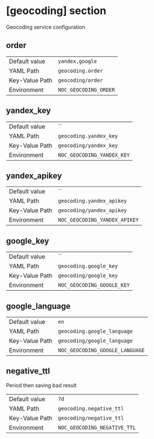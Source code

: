 # [geocoding] section

Geocoding service configuration

## order

|                |                       |
| -------------- | --------------------- |
| Default value  | `yandex,google`       |
| YAML Path      | `geocoding.order`     |
| Key-Value Path | `geocoding/order`     |
| Environment    | `NOC_GEOCODING_ORDER` |

## yandex_key

|                |                            |
| -------------- | -------------------------- |
| Default value  | ``                         |
| YAML Path      | `geocoding.yandex_key`     |
| Key-Value Path | `geocoding/yandex_key`     |
| Environment    | `NOC_GEOCODING_YANDEX_KEY` |

## yandex_apikey

|                |                               |
| -------------- | ----------------------------- |
| Default value  | ``                            |
| YAML Path      | `geocoding.yandex_apikey`     |
| Key-Value Path | `geocoding/yandex_apikey`     |
| Environment    | `NOC_GEOCODING_YANDEX_APIKEY` |

## google_key

|                |                            |
| -------------- | -------------------------- |
| Default value  | ``                         |
| YAML Path      | `geocoding.google_key`     |
| Key-Value Path | `geocoding/google_key`     |
| Environment    | `NOC_GEOCODING_GOOGLE_KEY` |

## google_language

|                |                                 |
| -------------- | ------------------------------- |
| Default value  | `en`                            |
| YAML Path      | `geocoding.google_language`     |
| Key-Value Path | `geocoding/google_language`     |
| Environment    | `NOC_GEOCODING_GOOGLE_LANGUAGE` |

## negative_ttl

Period then saving bad result

|                |                              |
| -------------- | ---------------------------- |
| Default value  | `7d`                         |
| YAML Path      | `geocoding.negative_ttl`     |
| Key-Value Path | `geocoding/negative_ttl`     |
| Environment    | `NOC_GEOCODING_NEGATIVE_TTL` |
